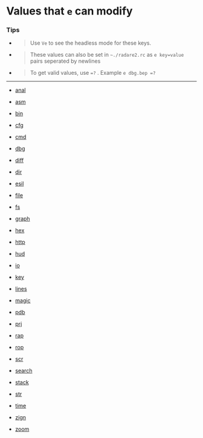 <!-- TITLE: Values That E Can Modify -->

# Values that `e` can modify

### **Tips**
  - > Use `Ve` to see the headless mode for these keys.
  - > These values can also be set in `~./radare2.rc` as `e key=value` pairs seperated by newlines

  - > To get valid values, use `=?` . Example `e dbg.bep =?`

---

- [anal](/options/e/values-that-e-can-modify/anal)

- [asm](/options/e/values-that-e-can-modify/asm)

- [bin](/options/e/values-that-e-can-modify/bin)

- [cfg](/options/e/values-that-e-can-modify/cfg)

- [cmd](/options/e/values-that-e-can-modify/cmd)

- [dbg](/options/e/values-that-e-can-modify/dbg)

- [diff](/options/e/values-that-e-can-modify/diff)

- [dir](/options/e/values-that-e-can-modify/dir)

- [esil](/options/e/values-that-e-can-modify/esil)

- [file](/options/e/values-that-e-can-modify/file)

- [fs](/options/e/values-that-e-can-modify/fs)

- [graph](/options/e/values-that-e-can-modify/graph)

- [hex](/options/e/values-that-e-can-modify/hex)

- [http](/options/e/values-that-e-can-modify/http)

- [hud](/options/e/values-that-e-can-modify/hud)

- [io](/options/e/values-that-e-can-modify/io)

- [key](/options/e/values-that-e-can-modify/key)

- [lines](/options/e/values-that-e-can-modify/lines)

- [magic](/options/e/values-that-e-can-modify/magic)

- [pdb](/options/e/values-that-e-can-modify/pdb)

- [prj](/options/e/values-that-e-can-modify/prj)

- [rap](/options/e/values-that-e-can-modify/rap)

- [rop](/options/e/values-that-e-can-modify/rop)

- [scr](/options/e/values-that-e-can-modify/scr)

- [search](/options/e/values-that-e-can-modify/search)

- [stack](/options/e/values-that-e-can-modify/stack)

- [str](/options/e/values-that-e-can-modify/str)

- [time](/options/e/values-that-e-can-modify/time)

- [zign](/options/e/values-that-e-can-modify/zign)

- [zoom](/options/e/values-that-e-can-modify/zoom)